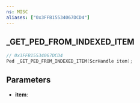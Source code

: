 ```yaml
---
ns: MISC
aliases: ["0x3FFB15534067DCD4"]
---
```

## _GET_PED_FROM_INDEXED_ITEM

```c
// 0x3FFB15534067DCD4
Ped _GET_PED_FROM_INDEXED_ITEM(ScrHandle item);
```

## Parameters
* **item**:
